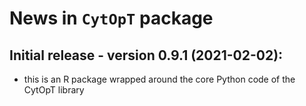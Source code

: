# News in `CytOpT` package

## Initial release - version 0.9.1 (2021-02-02):  
 * this is an R package wrapped around the core Python code of the CytOpT 
 library